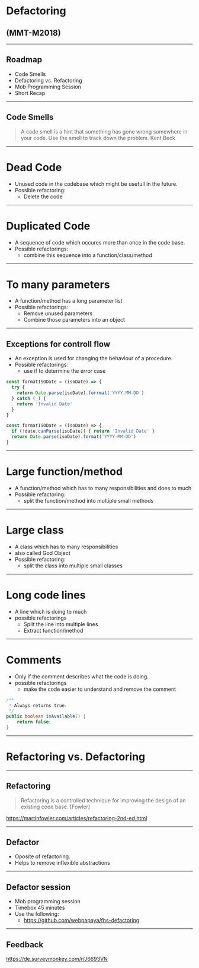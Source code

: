 # Defactoring

## (MMT-M2018)

---

## Roadmap

- Code Smells
- Defactoring vs. Refactoring
- Mob Programming Session
- Short Recap

---

## Code Smells

> A code smell is a hint that something has gone wrong somewhere in your code. Use the smell to track down the problem. Kent Beck

----

# Dead Code

- Unused code in the codebase which might be usefull in the future.
- Possible refactoring:
  - Delete the code

----

# Duplicated Code

- A sequence of code which occures more than once in the code base.
- Possible refactorings:
  - combine this sequence into a function/class/method

----

# To many parameters

- A function/method has a long parameter list
- Possible refactorings:
  - Remove unused parameters
  - Combine those parameters into an object

----

## Exceptions for controll flow

- An exception is used for changing the behaviour of a procedure.
- Possible refactorings:
  - use if to determine the error case

```js
const formatISODate = (isoDate) => {
  try {
    return Date.parse(isoDate).forrmat('YYYY-MM-DD')
  } catch (_) {
    return 'Invalid Date'
  }
}
```

```js
const formatISODate = (isoDate) => {
  if (!date.canParse(isoDate)) { return 'Invalid Date' }
  return Date.parse(isoDate).format('YYYY-MM-DD')
}
```

----

# Large function/method

- A function/method which has to many responsibilities and does to much
- Possible refactoring:
  - split the function/method into multiple small methods

----

# Large class

- A class which has to many responsibilities
- also called God Object
- Possible refactoring:
  - split the class into multiple small classes

----

# Long code lines

- A line which is doing to much
- possible refactorings
  - Split the line into multiple lines
  - Extract function/method

----

# Comments

- Only if the comment describes what the code is doing.
- possible refactorings
  - make the code easier to understand and remove the comment

```java
/**
 * Always returns true.
 */
public boolean isAvailable() {
    return false;
}
```

---

# Refactoring vs. Defactoring

----

## Refactoring

> Refactoring is a controlled technique for improving the design of an existing code base. [Fowler]

<https://martinfowler.com/articles/refactoring-2nd-ed.html>

----

## Defactor

- Oposite of refactoring.
- Helps to remove inflexible abstractions

---

## Defactor session

- Mob programming session
- Timebox 45 minutes
- Use the following:
  - <https://github.com/webpapaya/fhs-defactoring>

---

## Feedback

<https://de.surveymonkey.com/r/J6693VN>
